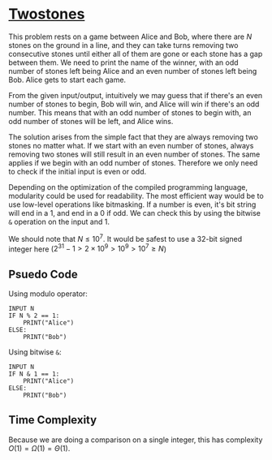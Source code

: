 # [Twostones](https://open.kattis.com/problems/twostones)

This problem rests on a game between Alice and Bob, where there are $N$ stones on the ground in a line, and they can take turns removing two consecutive stones until either all of them are gone or each stone has a gap between them. We need to print the name of the winner, with an odd number of stones left being Alice and an even number of stones left being Bob. Alice gets to start each game.

From the given input/output, intuitively we may guess that if there's an even number of stones to begin, Bob will win, and Alice will win if there's an odd number. This means that with an odd number of stones to begin with, an odd number of stones will be left, and Alice wins.

The solution arises from the simple fact that they are always removing two stones no matter what. If we start with an even number of stones, always removing two stones will still result in an even number of stones. The same applies if we begin with an odd number of stones. Therefore we only need to check if the initial input is even or odd.

Depending on the optimization of the compiled programming language, modularity could be used for readability. The most efficient way would be to use low-level operations like bitmasking. If a number is even, it's bit string will end in a $1$, and end in a $0$ if odd. We can check this by using the bitwise `&` operation on the input and $1$.

We should note that $N \leq 10^7$. It would be safest to use a 32-bit signed integer here ($2^{31} - 1 > 2 \times 10^9 > 10^9 > 10^7 \geq N$)

## Psuedo Code
Using modulo operator:
```
INPUT N
IF N % 2 == 1:
    PRINT("Alice")
ELSE:
    PRINT("Bob")
```
Using bitwise `&`:
```
INPUT N
IF N & 1 == 1:
    PRINT("Alice")
ELSE:
    PRINT("Bob")
```
## Time Complexity
Because we are doing a comparison on a single integer, this has complexity $O(1) = \Omega(1) = \Theta(1)$.